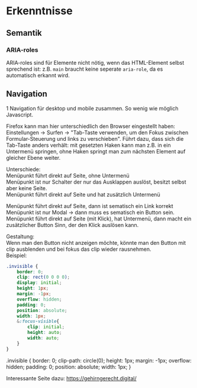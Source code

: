 # Erkenntnisse

## Semantik
### ARIA-roles
ARIA-roles sind für Elemente nicht nötig, wenn das HTML-Element selbst sprechend ist: z.B. `main` braucht keine seperate `aria-role`, da es automatisch erkannt wird.


## Navigation
1 Navigation für desktop und mobile zusammen. So wenig wie möglich Javascript.  
  
Firefox kann man hier unterschiedlich den Browser eingestellt haben: Einstellungen -> Surfen -> "Tab-Taste verwenden, um den Fokus zwischen Formular-Steuerung und links zu verschieben". Führt dazu, dass sich die Tab-Taste anders verhält: mit gesetzten Haken kann man z.B. in ein Untermenü springen, ohne Haken springt man zum nächsten Element auf gleicher Ebene weiter.

Unterschiede:  
Menüpunkt führt direkt auf Seite, ohne Untermenü  
Menüpunkt ist nur Schalter der nur das Ausklappen auslöst, besitzt selbst aber keine Seite.  
Menüpunkt führt direkt auf Seite und hat zusätzlich Untermenü  

Menüpunkt führt direkt auf Seite, dann ist sematisch ein Link <a> korrekt  
Menüpunkt ist nur Modal -> dann muss es sematisch ein Button sein.  
Menüpunkt führt direkt auf Seite (mit Klick), hat Untermenü, dann macht ein zusätzlicher Button Sinn, der den Klick auslösen kann.  


Gestaltung:  
Wenn man den Button nicht anzeigen möchte, könnte man den Button mit clip ausblenden und bei fokus das clip wieder rausnehmen.  
Beispiel:
```scss
.invisible {
	border: 0;
	clip: rect(0 0 0 0);
	display: initial;
	height: 1px;
	margin: -1px;
	overflow: hidden;
	padding: 0;
	position: absolute;
	width: 1px;
	&:focus-visible{
		clip: initial;
		height: auto;
		width: auto;
	}
}
```

.invisible {
            border: 0;
            clip-path: circle(0);
            height: 1px;
            margin: -1px;
            overflow: hidden;
            padding: 0;
            position: absolute;
            width: 1px;
        }

Interessante Seite dazu: https://gehirngerecht.digital/
